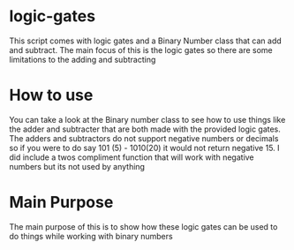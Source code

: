 # logic-gates
This script comes with logic gates and a Binary Number class that can add and subtract. The main focus of this is the logic gates so there are some limitations to the adding and subtracting

# How to use 
You can take a look at the Binary number class to see how to use things like the adder and subtracter that are both made with the provided logic gates. The adders and subtractors do not support negative numbers or decimals so if you were to do say 101 (5) - 1010(20) it would not return negative 15. I did include a twos compliment function that will work with negative numbers but its not used by anything

# Main Purpose
The main purpose of this is to show how these logic gates can be used to do things while working with binary numbers
